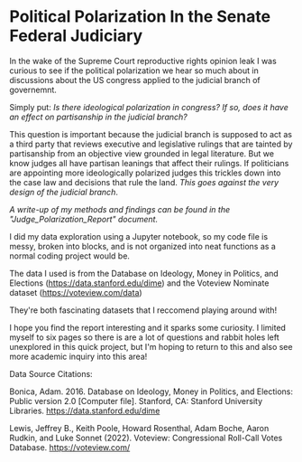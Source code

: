 # Political Polarization In the Senate Federal Judiciary

In the wake of the Supreme Court reproductive rights opinion leak I was curious to see if the political polarization we hear so much about
in discussions about the US congress applied to the judicial branch of governemnt.

Simply put: *Is there ideological polarization in congress? If so, does it have an effect on partisanship in the judicial branch?* 

This question is important because the judicial branch is supposed to act as a third party that reviews executive and legislative rulings that are tainted 
by partisanship from an objective view grounded in legal literature. But we know judges all have partisan leanings that affect their rulings. If politicians
are appointing more ideologically polarized judges this trickles down into the case law and decisions that rule the land. *This goes against the very 
design of the judicial branch*. 

*A write-up of my methods and findings can be found in the "Judge_Polarization_Report" document.* 

I did my data exploration using a Jupyter notebook, so my code file is messy, broken into blocks, and is not organized into neat functions as a normal 
coding project would be.

The data I used is from the Database on Ideology, Money in Politics, and Elections (https://data.stanford.edu/dime)
and the Voteview Nominate dataset (https://voteview.com/data)

They're both fascinating datasets that I reccomend playing around with!

I hope you find the report interesting and it sparks some curiosity. I limited myself to six pages so there is are 
a lot of questions and rabbit holes left unexplored in this quick project, but I'm hoping to return to this
and also see more academic inquiry into this area!

Data Source Citations:

Bonica, Adam. 2016. Database on Ideology, Money in Politics, and Elections: Public version 2.0 [Computer file]. Stanford, CA: Stanford University       Libraries. <https://data.stanford.edu/dime>

Lewis, Jeffrey B., Keith Poole, Howard Rosenthal, Adam Boche, Aaron Rudkin, and Luke Sonnet (2022). Voteview: Congressional Roll-Call Votes Database. https://voteview.com/
